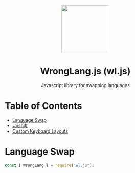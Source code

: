 <p align="center">
  <img src="https://raw.githubusercontent.com/wrong-lang/WrongLang-Solid/main/public/web.png" width="150">
  <h1 align="center">
    WrongLang.js (wl.js)
  </h1>
  <p align="center">
    Javascript library for swapping languages
  </p>
</p>

# Table of Contents
- [Language Swap](#language-swap)
- [Unshift](#unshift)
- [Custom Keyboard Layouts](#custom-keyboard-layouts)

# Language Swap
```js
const { WrongLang } = require("wl.js");